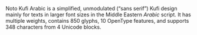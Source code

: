 Noto Kufi Arabic is a simplified, unmodulated (“sans serif”) Kufi design mainly for texts in larger font sizes in the Middle Eastern _Arabic_ script. It has multiple weights, contains 850 glyphs, 10 OpenType features, and supports 348 characters from 4 Unicode blocks.